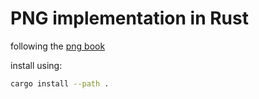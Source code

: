 # PNG implementation in Rust

following the [png book](https://jrdngr.github.io/pngme_book/)

install using:
```bash
cargo install --path .
```
